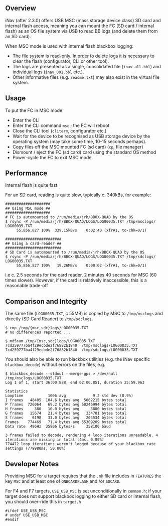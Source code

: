 ## Overview

iNav (after 2.3.0) offers USB MSC (mass storage device class) SD card and internal flash access, meaning you can mount the FC (SD card / internal flash) as an OS file system via USB to read BB logs (and delete them from an SD card).

When MSC mode is used with internal flash blackbox logging:

* The file system is read-only. In order to delete logs it is necessary to clear the flash (configurator, CLI or other tool).
* The logs are presented as a single, consolidated file (`inav_all.bbl`) and individual logs (`inav_001.bbl` etc.).
* Other informative files (e.g. `readme.txt`) may also exist in the virtual file system.


## Usage

To put the FC in MSC mode:

* Enter the CLI
* Enter the CLI command `msc` ; the FC will reboot
* Close the CLI tool (`cliterm`, configurator etc.)
* Wait for the device to be recognised as USB storage device by the operating system (may take some time, 10-15 seconds perhaps).
* Copy files off the MSC mounted FC (sd card) (`cp`, file manager)
* Dismount / eject the FC (sd card) card using the standard OS method
* Power-cycle the FC to exit MSC mode.

## Performance

Internal flash is quite fast.

For an SD card, reading is quite slow, typically c. 340kBs, for example:

```
####################
## Using MSC mode ##
####################
# FC is automounted to /run/media/jrh/BBOX-QUAD by the OS
$ rsync -P /run/media/jrh/BBOX-QUAD/LOGS/LOG00035.TXT /tmp/msclogs/
LOG00035.TXT
     55,856,827 100%  339.15kB/s    0:02:40 (xfr#1, to-chk=0/1)
```

```
#########################
## Using a card-reader ##
#########################
# SD Card is automounted to /run/media/jrh/BBOX-QUAD by the OS
$ rsync -P /run/media/jrh/BBOX-QUAD/LOGS/LOG00035.TXT /tmp/sdclogs/
LOG00035.TXT
     55,856,827 100%   19.26MB/s    0:00:02 (xfr#1, to-chk=0/1)
```
i.e c. 2.5 seconds for the card reader, 2 minutes 40 seconds for MSC (60 times slower). However, if the card is relatively inaccessible, this is a reasonable trade-off

## Comparison and Integrity

The same file (`LOG00035.TXT`, c 55MB) is copied by MSC to `/tmp/msclogs` and directly (SD Card Reader) to `/tmp/sdclogs`.

```
$ cmp /tmp/{msc,sdc}logs/LOG00035.TXT
# no differences reported ...
```

```
$ md5sum /tmp/{msc,sdc}logs/LOG00035.TXT
7cd259777ba4f29ecbde2f76882b1840  /tmp/msclogs/LOG00035.TXT
7cd259777ba4f29ecbde2f76882b1840  /tmp/sdclogs/LOG00035.TXT
```
You should also be able to run blackbox utilities (e.g. the iNav specific `blackbox_decode`) without errors on the files, e.g.

```
$ blackbox_decode --stdout --merge-gps > /dev/null /tmp/msclogs/LOG00035.TXT
Log 1 of 1, start 36:00.888, end 62:00.851, duration 25:59.963

Statistics
Looptime           1006 avg            9.2 std dev (0.9%)
I frames   48405  104.6 bytes avg  5062215 bytes total
P frames  726064   69.2 bytes avg 50246994 bytes total
H frames     380   10.0 bytes avg     3800 bytes total
G frames   15674   21.4 bytes avg   334701 bytes total
S frames    6198   33.0 bytes avg   204534 bytes total
Frames    774469   71.4 bytes avg 55309209 bytes total
Data rate  496Hz  35806 bytes/s     358100 baud

3 frames failed to decode, rendering 4 loop iterations unreadable. 4 iterations are missing in total (4ms, 0.00%)
774472 loop iterations weren't logged because of your blackbox_rate settings (779980ms, 50.00%)
```
## Developer Notes

Providing MSC for a target requires that the `.mk` file includes in `FEATURES` the key `MSC` and at least one of `ONBOARDFLASH` and /or `SDCARD`.

For F4 and F7 targets, `USE_USB_MSC` is set unconditionally in `common.h`; if your target does not support blackbox logging to either SD card or internal flash, you should over-ride this in `target.h`
```
#ifdef USE_USB_MSC
# undef USE_USB_MSC
#endif
```